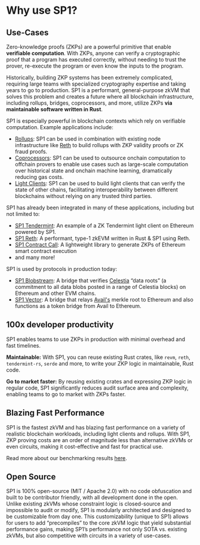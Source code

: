 # Why use SP1?

## Use-Cases

Zero-knowledge proofs (ZKPs) are a powerful primitive that enable **verifiable computation**. With ZKPs, anyone can verify a cryptographic proof that a program has executed correctly, without needing to trust the prover, re-execute the program or even know the inputs to the program.

Historically, building ZKP systems has been extremely complicated, requiring large teams with specialized cryptography expertise and taking years to go to production. SP1 is a performant, general-purpose zkVM that solves this problem and creates a future where all blockchain infrastructure, including rollups, bridges, coprocessors, and more, utilize ZKPs **via maintainable software written in Rust**.

SP1 is especially powerful in blockchain contexts which rely on verifiable computation. Example applications include:
- [Rollups](https://ethereum.org/en/developers/docs/scaling/zk-rollups/): SP1 can be used in combination with existing node infrastructure like [Reth](https://github.com/paradigmxyz/reth) to build rollups with ZKP validity proofs or ZK fraud proofs.
- [Coprocessors](https://crypto.mirror.xyz/BFqUfBNVZrqYau3Vz9WJ-BACw5FT3W30iUX3mPlKxtA): SP1 can be used to outsource onchain computation to offchain provers to enable use cases such as large-scale computation over historical state and onchain machine learning, dramatically reducing gas costs. 
- [Light Clients](https://ethereum.org/en/developers/docs/nodes-and-clients/light-clients/): SP1 can be used to build light clients that can verify the state of other chains, facilitating interoperability between different blockchains without relying on any trusted third parties.

SP1 has already been integrated in many of these applications, including but not limited to:

- [SP1 Tendermint](https://github.com/succinctlabs/sp1-tendermint-example): An example of a ZK Tendermint light client on Ethereum powered by SP1.
- [SP1 Reth](https://github.com/succinctlabs/rsp): A performant, type-1 zkEVM written in Rust & SP1 using Reth.
- [SP1 Contract Call](https://github.com/succinctlabs/sp1-contract-call): A lightweight library to generate ZKPs of Ethereum smart contract execution
- and many more!

SP1 is used by protocols in production today:

- [SP1 Blobstream](https://github.com/succinctlabs/sp1-blobstream): A bridge that verifies [Celestia](https://celestia.org/) “data roots” (a commitment to all data blobs posted in a range of Celestia blocks) on Ethereum and other EVM chains.
- [SP1 Vector](https://github.com/succinctlabs/sp1-vector): A bridge that relays [Avail's](https://www.availproject.org/) merkle root to Ethereum and also functions as a token bridge from Avail to Ethereum.


## 100x developer productivity

SP1 enables teams to use ZKPs in production with minimal overhead and fast timelines.

**Maintainable:** With SP1, you can reuse existing Rust crates, like `revm`, `reth`, `tendermint-rs`, `serde` and more, to write your ZKP logic in maintainable, Rust code.

**Go to market faster:** By reusing existing crates and expressing ZKP logic in regular code, SP1 significantly reduces audit surface area and complexity, enabling teams to go to market with ZKPs faster.

## Blazing Fast Performance

SP1 is the fastest zkVM and has blazing fast performance on a variety of realistic blockchain workloads, including light clients and rollups. With SP1, ZKP proving costs are an order of magnitude less than alternative zkVMs or even circuits, making it cost-effective and fast for practical use.

Read more about our benchmarking results [here](https://blog.succinct.xyz/sp1-production-benchmarks).

## Open Source 

SP1 is 100% open-source (MIT / Apache 2.0) with no code obfuscation and built to be contributor friendly, with all development done in the open. Unlike existing zkVMs whose constraint logic is closed-source and impossible to audit or modify, SP1 is modularly architected and designed to be customizable from day one. This customizability (unique to SP1) allows for users to add “precompiles” to the core zkVM logic that yield substantial performance gains, making SP1’s performance not only SOTA vs. existing zkVMs, but also competitive with circuits in a variety of use-cases.



